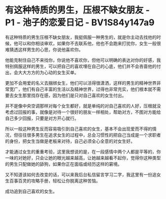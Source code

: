 # 有这种特质的男生，压根不缺女朋友 - P1 - 池子的恋爱日记 - BV1S84y147a9

有这种特质的男生压根不缺女朋友，我挺佩服一种男生的，就是你主动去找他的时候，他可以和你相谈审欢，如果你不去联系他，他也不会跑来打扰你，女生一般很难猜透这样男生的心思，你说他喜欢你。

他能克制住自己不来找你，你说他不喜欢你，但他可以明确的表达对你的好感，我特别佩服这样的男生，可以把自己的喜欢埋在自己的心底，他们并不会吝啬他的付出，会大大方方的为心动的女生买单。

更加不会用爱的名义去捆绑女生，他们可以活得很潇洒，这样的男生的精神世界非常宽广，他们有自己丰富的生活以及精神世界，过得也非常充实，他们根本就不需要去女生那里找存在感，因为他们是只对自己喜欢的女生付出。

并不是像中央空调那样对每个女生都好，就是单纯的对自己喜欢的人好，压根就没考虑过回报的事，就像是对待一个很好的朋友一样相处，帮助对方，不图对方能给自己多少回报，只要是对方开心就行。

所以一般这种男生反而容易吸引到自己喜欢的女生，基本不会出现爱而不得的情况，但往往很多男生在追求女生的过程中，总会习惯性的把自己当成是一个求职者的身份，把女生当做是老板来对待，自己必须全心全意的对女生好。

才能通过女生的重重考验，这里我想说的是，在一段感情中两个人都是平等的，你一味的对她好，只会让她的眼光越来越高，让她越来越看不起你，觉得你这种类型的男生只配做她的舔狗，如果你正在面临或经历这样的窘境。

又不知道该如何去改变的话，可以来我后台私信留言学习二字，我这里有一份追女生百事百灵的攻略手册，轻松让你脱离这种苦恼。

成功追到自己喜欢的女生。